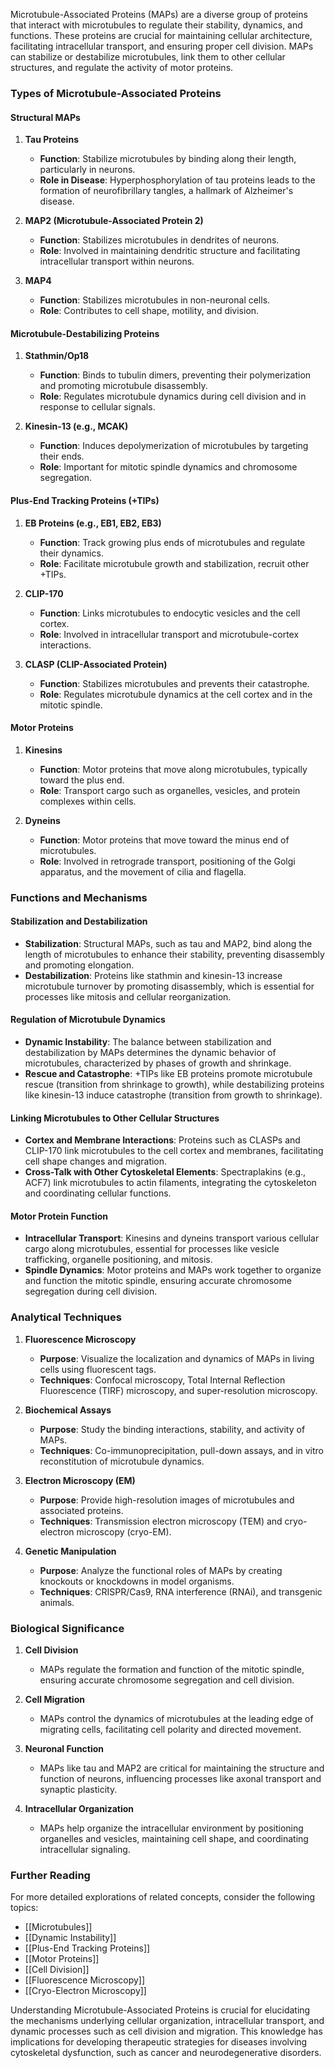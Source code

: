 Microtubule-Associated Proteins (MAPs) are a diverse group of proteins that interact with microtubules to regulate their stability, dynamics, and functions. These proteins are crucial for maintaining cellular architecture, facilitating intracellular transport, and ensuring proper cell division. MAPs can stabilize or destabilize microtubules, link them to other cellular structures, and regulate the activity of motor proteins.

### Types of Microtubule-Associated Proteins

#### Structural MAPs

1. **Tau Proteins**
   - **Function**: Stabilize microtubules by binding along their length, particularly in neurons.
   - **Role in Disease**: Hyperphosphorylation of tau proteins leads to the formation of neurofibrillary tangles, a hallmark of Alzheimer's disease.

2. **MAP2 (Microtubule-Associated Protein 2)**
   - **Function**: Stabilizes microtubules in dendrites of neurons.
   - **Role**: Involved in maintaining dendritic structure and facilitating intracellular transport within neurons.

3. **MAP4**
   - **Function**: Stabilizes microtubules in non-neuronal cells.
   - **Role**: Contributes to cell shape, motility, and division.

#### Microtubule-Destabilizing Proteins

1. **Stathmin/Op18**
   - **Function**: Binds to tubulin dimers, preventing their polymerization and promoting microtubule disassembly.
   - **Role**: Regulates microtubule dynamics during cell division and in response to cellular signals.

2. **Kinesin-13 (e.g., MCAK)**
   - **Function**: Induces depolymerization of microtubules by targeting their ends.
   - **Role**: Important for mitotic spindle dynamics and chromosome segregation.

#### Plus-End Tracking Proteins (+TIPs)

1. **EB Proteins (e.g., EB1, EB2, EB3)**
   - **Function**: Track growing plus ends of microtubules and regulate their dynamics.
   - **Role**: Facilitate microtubule growth and stabilization, recruit other +TIPs.

2. **CLIP-170**
   - **Function**: Links microtubules to endocytic vesicles and the cell cortex.
   - **Role**: Involved in intracellular transport and microtubule-cortex interactions.

3. **CLASP (CLIP-Associated Protein)**
   - **Function**: Stabilizes microtubules and prevents their catastrophe.
   - **Role**: Regulates microtubule dynamics at the cell cortex and in the mitotic spindle.

#### Motor Proteins

1. **Kinesins**
   - **Function**: Motor proteins that move along microtubules, typically toward the plus end.
   - **Role**: Transport cargo such as organelles, vesicles, and protein complexes within cells.

2. **Dyneins**
   - **Function**: Motor proteins that move toward the minus end of microtubules.
   - **Role**: Involved in retrograde transport, positioning of the Golgi apparatus, and the movement of cilia and flagella.

### Functions and Mechanisms

#### Stabilization and Destabilization

- **Stabilization**: Structural MAPs, such as tau and MAP2, bind along the length of microtubules to enhance their stability, preventing disassembly and promoting elongation.
- **Destabilization**: Proteins like stathmin and kinesin-13 increase microtubule turnover by promoting disassembly, which is essential for processes like mitosis and cellular reorganization.

#### Regulation of Microtubule Dynamics

- **Dynamic Instability**: The balance between stabilization and destabilization by MAPs determines the dynamic behavior of microtubules, characterized by phases of growth and shrinkage.
- **Rescue and Catastrophe**: +TIPs like EB proteins promote microtubule rescue (transition from shrinkage to growth), while destabilizing proteins like kinesin-13 induce catastrophe (transition from growth to shrinkage).

#### Linking Microtubules to Other Cellular Structures

- **Cortex and Membrane Interactions**: Proteins such as CLASPs and CLIP-170 link microtubules to the cell cortex and membranes, facilitating cell shape changes and migration.
- **Cross-Talk with Other Cytoskeletal Elements**: Spectraplakins (e.g., ACF7) link microtubules to actin filaments, integrating the cytoskeleton and coordinating cellular functions.

#### Motor Protein Function

- **Intracellular Transport**: Kinesins and dyneins transport various cellular cargo along microtubules, essential for processes like vesicle trafficking, organelle positioning, and mitosis.
- **Spindle Dynamics**: Motor proteins and MAPs work together to organize and function the mitotic spindle, ensuring accurate chromosome segregation during cell division.

### Analytical Techniques

1. **Fluorescence Microscopy**
   - **Purpose**: Visualize the localization and dynamics of MAPs in living cells using fluorescent tags.
   - **Techniques**: Confocal microscopy, Total Internal Reflection Fluorescence (TIRF) microscopy, and super-resolution microscopy.

2. **Biochemical Assays**
   - **Purpose**: Study the binding interactions, stability, and activity of MAPs.
   - **Techniques**: Co-immunoprecipitation, pull-down assays, and in vitro reconstitution of microtubule dynamics.

3. **Electron Microscopy (EM)**
   - **Purpose**: Provide high-resolution images of microtubules and associated proteins.
   - **Techniques**: Transmission electron microscopy (TEM) and cryo-electron microscopy (cryo-EM).

4. **Genetic Manipulation**
   - **Purpose**: Analyze the functional roles of MAPs by creating knockouts or knockdowns in model organisms.
   - **Techniques**: CRISPR/Cas9, RNA interference (RNAi), and transgenic animals.

### Biological Significance

1. **Cell Division**
   - MAPs regulate the formation and function of the mitotic spindle, ensuring accurate chromosome segregation and cell division.

2. **Cell Migration**
   - MAPs control the dynamics of microtubules at the leading edge of migrating cells, facilitating cell polarity and directed movement.

3. **Neuronal Function**
   - MAPs like tau and MAP2 are critical for maintaining the structure and function of neurons, influencing processes like axonal transport and synaptic plasticity.

4. **Intracellular Organization**
   - MAPs help organize the intracellular environment by positioning organelles and vesicles, maintaining cell shape, and coordinating intracellular signaling.

### Further Reading

For more detailed explorations of related concepts, consider the following topics:
- [[Microtubules]]
- [[Dynamic Instability]]
- [[Plus-End Tracking Proteins]]
- [[Motor Proteins]]
- [[Cell Division]]
- [[Fluorescence Microscopy]]
- [[Cryo-Electron Microscopy]]

Understanding Microtubule-Associated Proteins is crucial for elucidating the mechanisms underlying cellular organization, intracellular transport, and dynamic processes such as cell division and migration. This knowledge has implications for developing therapeutic strategies for diseases involving cytoskeletal dysfunction, such as cancer and neurodegenerative disorders.